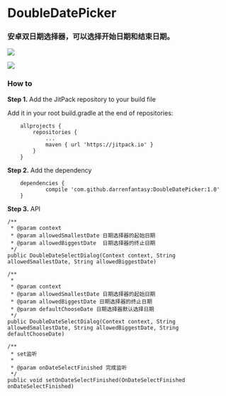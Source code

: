 # DoubleDatePicker
### 安卓双日期选择器，可以选择开始日期和结束日期。

![](http://oic2oders.bkt.clouddn.com/double_picker_1.gif)



![](http://oic2oders.bkt.clouddn.com/double_picker_2.gif)

### How to

**Step 1.** Add the JitPack repository to your build file

Add it in your root build.gradle at the end of repositories:

```
	allprojects {
		repositories {
			...
			maven { url 'https://jitpack.io' }
		}
	}
```

**Step 2.** Add the dependency

```
	dependencies {
	        compile 'com.github.darrenfantasy:DoubleDatePicker:1.0'
	}
```

**Step 3.** API

```
/**
 * @param context
 * @param allowedSmallestDate 日期选择器的起始日期
 * @param allowedBiggestDate  日期选择器的终止日期
 */
public DoubleDateSelectDialog(Context context, String allowedSmallestDate, String allowedBiggestDate)
```

```
/**
 *
 * @param context
 * @param allowedSmallestDate 日期选择器的起始日期
 * @param allowedBiggestDate 日期选择器的终止日期
 * @param defaultChooseDate 日期选择器默认选择日期
 */
public DoubleDateSelectDialog(Context context, String allowedSmallestDate, String allowedBiggestDate, String defaultChooseDate)
```

```
/**
 * set监听
 *
 * @param onDateSelectFinished 完成监听
 */
public void setOnDateSelectFinished(OnDateSelectFinished onDateSelectFinished) 
```